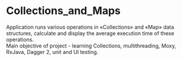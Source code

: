 # Collections_and_Maps
Application runs various operations in «Collections» and «Map» data structures, calculate and display the average execution time of these operations.<br />
Main objective of project - learning Collections, multithreading, Moxy, RxJava, Dagger 2, unit and UI testing.
